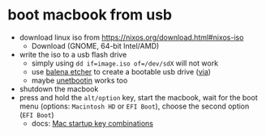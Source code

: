 # boot macbook from usb

- download linux iso from https://nixos.org/download.html#nixos-iso
   - Download (GNOME, 64-bit Intel/AMD)
- write the iso to a usb flash drive
   - simply using `dd if=image.iso of=/dev/sdX` will not work
   - use [balena etcher](https://www.balena.io/etcher/) to create a bootable usb drive ([via](https://github.com/NixOS/nixpkgs/blob/master/nixos/doc/manual/installation/installing-usb.section.md))
   - maybe [unetbootin](https://unetbootin.github.io/) works too
- shutdown the macbook
- press and hold the `alt/option` key, start the macbook, wait for the boot menu (options: `Macintosh HD` or `EFI Boot`), choose the second option (`EFI Boot`)
   - docs: [Mac startup key combinations](https://support.apple.com/en-us/HT201255)
